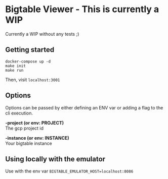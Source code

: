 # Bigtable Viewer - This is currently a WIP

Currently a WIP without any tests ;)

## Getting started

    docker-compose up -d
    make init
    make run

Then, visit `localhost:3001`

## Options

Options can be passed by either defining an ENV var or adding a flag to the cli execution.

**-project (or env: PROJECT)**  
The gcp project id

**-instance (or env: INSTANCE)**  
Your bigtable instance

## Using locally with the emulator

Use with the env var `BIGTABLE_EMULATOR_HOST=localhost:8086`